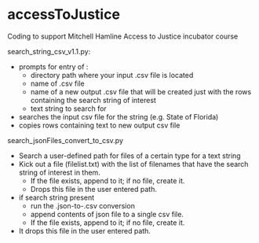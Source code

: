 # accessToJustice
Coding to support Mitchell Hamline Access to Justice incubator course

search_string_csv_v1.1.py: 
  + prompts for entry of :
    - directory path where your input .csv file is located
    - name of .csv file 
    - name of a new output .csv file that will be created just with the rows containing the search string of interest
    - text string to search for
  + searches the input csv file for the string (e.g. State of Florida)
  + copies rows containing text to new output csv file

search_jsonFiles_convert_to_csv.py
  + Search a user-defined path for files of a certain type for a text string
  + Kick out a file (filelist.txt) with the list of filenames that have the search string of interest in them. 
    - If the file exists, append to it; if no file, create it. 
    - Drops this file in the user entered path.
  + if search string present
    - run the .json-to-.csv conversion  
    - append contents of json file to a single csv file. 
    - If the file exists, append to it; if no file, create it. 
  + It drops this file in the user entered path.
